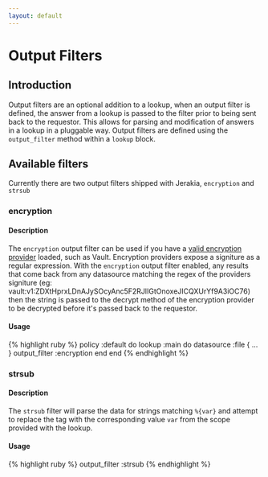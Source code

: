 ```yaml
---
layout: default
---
```


# Output Filters

## Introduction

Output filters are an optional addition to a lookup, when an output filter is defined, the answer from a lookup is passed to the filter prior to being sent back to the requestor.  This allows for parsing and modification of answers in a lookup in a pluggable way.  Output filters are defined using the `output_filter` method within a `lookup` block.

## Available filters

Currently there are two output filters shipped with Jerakia, `encryption` and `strsub`

### encryption

#### Description

The `encryption` output filter can be used if you have a [valid encryption provider](/encryption) loaded, such as Vault.  Encryption providers expose a signiture as a regular expression. With the `encryption` output filter enabled, any results that come back from any datasource matching the regex of the providers signiture (eg: vault:v1:ZDXtHprxLDnAJySOcyAnc5F2RJlIGtOnoxeJICQXUrYf9A3iOC76) then the string is passed to the decrypt method of the encryption provider to be decrypted before it's passed back to the requestor.

#### Usage

{% highlight ruby %}
policy :default do
  lookup :main do
    datasource :file {
      ...
    }
    output_filter :encryption
  end
end
{% endhighlight %}

### strsub

#### Description

The `strsub` filter will parse the data for strings matching `%{var}` and attempt to replace the tag with the corresponding value `var` from the scope provided with the lookup.

#### Usage

{% highlight ruby %}
    output_filter :strsub
{% endhighlight %}


